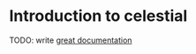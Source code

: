 # Introduction to celestial

TODO: write [great documentation](http://jacobian.org/writing/great-documentation/what-to-write/)

